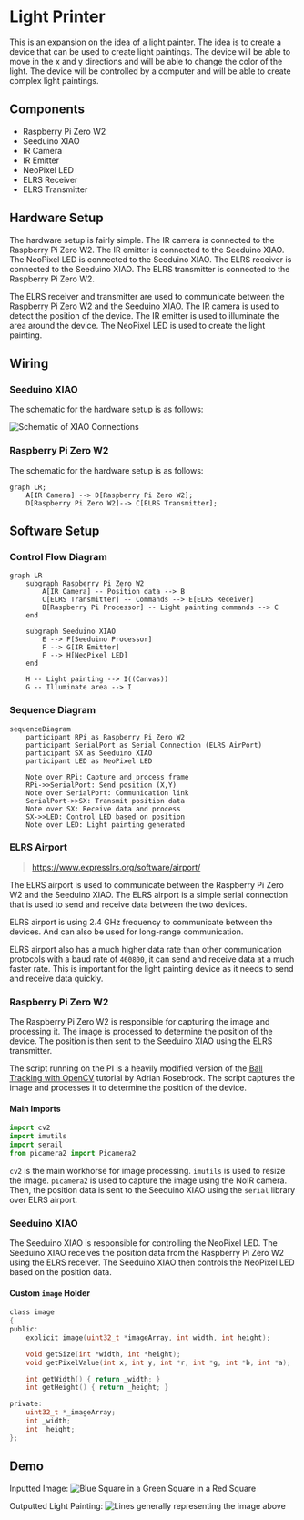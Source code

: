 # Light Printer

This is an expansion on the idea of a light painter. The idea is to create a device that can be used to create light paintings. The device will be able to move in the x and y directions and will be able to change the color of the light. The device will be controlled by a computer and will be able to create complex light paintings.

## Components

- Raspberry Pi Zero W2
- Seeduino XIAO
- IR Camera
- IR Emitter
- NeoPixel LED
- ELRS Receiver
- ELRS Transmitter

## Hardware Setup

The hardware setup is fairly simple. The IR camera is connected to the Raspberry Pi Zero W2. The IR emitter is connected to the Seeduino XIAO. The NeoPixel LED is connected to the Seeduino XIAO. The ELRS receiver is connected to the Seeduino XIAO. The ELRS transmitter is connected to the Raspberry Pi Zero W2.

The ELRS receiver and transmitter are used to communicate between the Raspberry Pi Zero W2 and the Seeduino XIAO. The IR camera is used to detect the position of the device. The IR emitter is used to illuminate the area around the device. The NeoPixel LED is used to create the light painting.

## Wiring

### Seeduino XIAO

The schematic for the hardware setup is as follows:

![Schematic of XIAO Connections](image-1.png)

### Raspberry Pi Zero W2

The schematic for the hardware setup is as follows:

```mermaid
graph LR;
    A[IR Camera] --> D[Raspberry Pi Zero W2];
    D[Raspberry Pi Zero W2]--> C[ELRS Transmitter];
```

## Software Setup

### Control Flow Diagram

```mermaid
graph LR
    subgraph Raspberry Pi Zero W2
        A[IR Camera] -- Position data --> B
        C[ELRS Transmitter] -- Commands --> E[ELRS Receiver]
        B[Raspberry Pi Processor] -- Light painting commands --> C
    end

    subgraph Seeduino XIAO
        E --> F[Seeduino Processor]
        F --> G[IR Emitter]
        F --> H[NeoPixel LED]
    end

    H -- Light painting --> I((Canvas))
    G -- Illuminate area --> I
```

### Sequence Diagram

```mermaid
sequenceDiagram
    participant RPi as Raspberry Pi Zero W2
    participant SerialPort as Serial Connection (ELRS AirPort)
    participant SX as Seeduino XIAO
    participant LED as NeoPixel LED

    Note over RPi: Capture and process frame
    RPi->>SerialPort: Send position (X,Y)
    Note over SerialPort: Communication link
    SerialPort->>SX: Transmit position data
    Note over SX: Receive data and process
    SX->>LED: Control LED based on position
    Note over LED: Light painting generated
```

### ELRS Airport

> https://www.expresslrs.org/software/airport/

The ELRS airport is used to communicate between the Raspberry Pi Zero W2 and the Seeduino XIAO. The ELRS airport is a simple serial connection that is used to send and receive data between the two devices.

ELRS airport is using 2.4 GHz frequency to communicate between the devices. And can also be used for long-range communication.

ELRS airport also has a much higher data rate than other communication protocols with a baud rate of `460800`, it can send and receive data at a much faster rate. This is important for the light painting device as it needs to send and receive data quickly.

### Raspberry Pi Zero W2

The Raspberry Pi Zero W2 is responsible for capturing the image and processing it. The image is processed to determine the position of the device. The position is then sent to the Seeduino XIAO using the ELRS transmitter.

The script running on the PI is a heavily modified version of the [Ball Tracking with OpenCV](https://pyimagesearch.com/2015/09/14/ball-tracking-with-opencv/) tutorial by Adrian Rosebrock. The script captures the image and processes it to determine the position of the device.

#### Main Imports

```python
import cv2
import imutils
import serail
from picamera2 import Picamera2
```

`cv2` is the main workhorse for image processing. `imutils` is used to resize the image. `picamera2` is used to capture the image using the NoIR camera. Then, the position data is sent to the Seeduino XIAO using the `serial` library over ELRS airport.

### Seeduino XIAO
The Seeduino XIAO is responsible for controlling the NeoPixel LED. The Seeduino XIAO receives the position data from the Raspberry Pi Zero W2 using the ELRS receiver. The Seeduino XIAO then controls the NeoPixel LED based on the position data.

#### Custom `image` Holder
```h
class image
{
public:
    explicit image(uint32_t *imageArray, int width, int height);

    void getSize(int *width, int *height);
    void getPixelValue(int x, int y, int *r, int *g, int *b, int *a);

    int getWidth() { return _width; }
    int getHeight() { return _height; }

private:
    uint32_t *_imageArray;
    int _width;
    int _height;
};
```


## Demo

Inputted Image:
![Blue Square in a Green Square in a Red Square](image.png)

Outputted Light Painting:
![Lines generally representing the image above](image-2.png)
